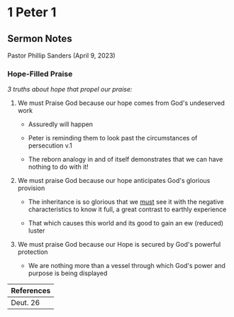 # 1 Peter 1

## Sermon Notes

Pastor Phillip Sanders (April 9, 2023)

### Hope-Filled Praise

_3 truths about hope that propel our praise:_

1. We must Praise God because our hope comes from God's undeserved work

    - Assuredly will happen

    - Peter is reminding them to look past the circumstances of persecution v.1

    - The reborn analogy in and of itself demonstrates that we can have nothing to do with it!

1. We must praise God because our hope anticipates God's glorious provision

    - The inheritance is so glorious that we <u>must</u> see it with the negative characteristics to know it full, a great contrast to earthly experience

    - That which causes this world and its good to gain an ew (reduced) luster

1. We must praise God because our Hope is secured by God's powerful protection

    - We are nothing more than a vessel through which God's power and purpose is being displayed

|References|
|-|
|Deut. 26|